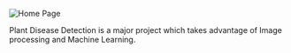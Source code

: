 ![Home Page](https://github.com/GSR927/Plant-Disease-Detection-Using-Image-Processing-and-Machine-Learning/assets/65131244/3a2ca11f-e272-4bd0-b69c-9cc0877177b9)

Plant Disease Detection is a major project which takes advantage of Image processing and Machine Learning.
